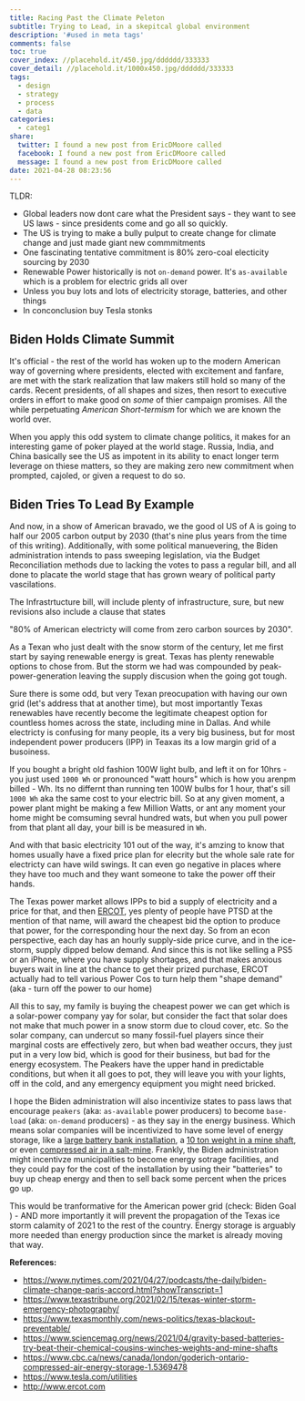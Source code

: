 ```yaml
---
title: Racing Past the Climate Peleton
subtitle: Trying to Lead, in a skepitcal global environment
description: '#used in meta tags'
comments: false
toc: true
cover_index: //placehold.it/450.jpg/dddddd/333333
cover_detail: //placehold.it/1000x450.jpg/dddddd/333333
tags:
  - design
  - strategy
  - process
  - data
categories:
  - categ1
share:
  twitter: I found a new post from EricDMoore called
  facebook: I found a new post from EricDMoore called
  message: I found a new post from EricDMoore called
date: 2021-04-28 08:23:56
---
```


TLDR:

- Global leaders now dont care what the President says - they want to see US laws - since presidents come and go all so quickly.
- The US is trying to make a bully pulput to create change for climate change and just made giant new commmitments 
- One fascinating tentative commitment is 80% zero-coal electicity sourcing by 2030
- Renewable Power historically is not `on-demand` power. It's `as-available` which is a problem for electric grids all over
- Unless you buy lots and lots of electricity storage,  batteries, and other things
- In conconclusion buy Tesla stonks

## Biden Holds Climate Summit

It's official - the rest of the world has woken up to the modern American way of governing where presidents, elected with excitement and fanfare, are met with the stark realization that law makers still hold so many of the cards. Recent presidents, of all shapes and sizes, then resort to executive orders in effort to make good on _some_ of thier campaign promises. All the while perpetuating _American Short-termism_ for which we are known the world over.

When you apply this odd system to climate change politics, it makes for an interesting game of poker played at the world stage. Russia, India, and China basically see the US as impotent in its ability to enact longer term leverage on thiese matters, so they are making zero new commitment when prompted, cajoled, or given a request to do so.

## Biden Tries To Lead By Example

And now, in a show of American bravado, we the good ol US of A is going to half our 2005 carbon output by 2030 (that's nine plus years from the time of this writing). Additionally, with some political manuevering, the Biden administration intends to pass sweeping legislation, via the Budget Reconciliation methods due to lacking the votes to pass a regular bill, and all done to placate the world stage that has grown weary of political party vascilations. 

The Infrastrtucture bill, will include plenty of infrastructure, sure, but new revisions also include a clause that states
<!-- more --> 
"80% of American electricty will come from zero carbon sources by 2030".

As a Texan who just dealt with the snow storm of the century, let me first start by saying renewable energy is great. Texas has plenty renewable options to chose from. But the storm we had was compounded by peak-power-generation leaving the supply discusion when the going got tough.

Sure there is some odd, but very Texan preocupation with having our own grid (let's address that at another time), but most importantly Texas renewables have recently become the legitimate cheapest option for countless homes across the state, including mine in Dallas. And while electricty is confusing for many people, its a very big business, but for most independent power producers (IPP) in Teaxas its a low margin grid of a busoiness.

If you bought a bright old fashion 100W light bulb, and left it on for 10hrs - you just used `1000 Wh` or pronounced "watt hours" which is how you arenpm  billed - Wh. Its no differnt than running ten 100W bulbs for 1 hour, that's sill `1000 Wh` aka the same cost to your electric bill. So at any given moment, a power plant might be making a few Million Watts, or ant any moment your home might be comsuming sevral hundred wats, but when you pull power from that plant all day, your bill is be measured in `Wh`.

And with that basic electricity 101 out of the way, it's amzing to know that homes usually have a fixed price plan for elecrity but the whole sale rate for electricty can have wild swings. It can even go negative in places where they have too much and they want someone to take the power off their hands. 

The Texas power market allows IPPs to bid a supply of electricity and a price for that, and then [ERCOT](//www.ercot.com), yes plenty of people have PTSD at the mention of that name, will award the cheapest bid the option to produce that power, for the corresponding hour the next day. So from an econ perspective, each day has an hourly  supply-side price curve, and in the ice-storm, supply dipped below demand. And since this is not like selling a PS5 or an iPhone, where you have supply shortages, and that makes anxious buyers wait in line at the chance to get their prized purchase, ERCOT actually had to tell various Power Cos to turn help them "shape demand" (aka - turn off the power to our home)

All this to say, my family is buying the cheapest power we can get which is a solar-power company yay for solar, but consider the fact that solar does not make that much power in a snow storm due to cloud cover, etc. So the solar company, can undercut so many fossil-fuel players since their marginal costs are effectively zero, but when bad weather occurs, they just put in a very low bid, which is good for their business, but bad for the energy ecosystem. The Peakers have the upper hand in predictable conditions, but when  it all goes to pot, they will leave you with your lights, off in the cold, and any emergency equipment you might need bricked.

I hope the Biden administration will also incentivize states to pass laws that encourage `peakers` (aka: `as-available` power producers) to become `base-load` (aka: `on-demand` producers) - as they say in the energy business. Which means solar companies will be incentivized to have some level of energy storage, like a [large battery bank installation](https://www.tesla.com/utilities), a [10 ton weight in a mine shaft](https://www.sciencemag.org/news/2021/04/gravity-based-batteries-try-beat-their-chemical-cousins-winches-weights-and-mine-shafts), or even [compressed air in a salt-mine](https://www.cbc.ca/news/canada/london/goderich-ontario-compressed-air-energy-storage-1.5369478). Frankly, the Biden administration might incentivze municipalities to become energy sotrage facilities, and they could pay for the cost of the installation by using their "batteries" to buy up cheap energy and then to sell back some percent when the prices go up.

This would be tranformative for the American power grid (check: Biden Goal ) - AND more importantly it will prevent the propagation of the Texas ice storm calamity of 2021 to the rest of the country. Energy storage is arguably more needed than energy production since the market is already moving that way.

**References:**
- https://www.nytimes.com/2021/04/27/podcasts/the-daily/biden-climate-change-paris-accord.html?showTranscript=1
- https://www.texastribune.org/2021/02/15/texas-winter-storm-emergency-photography/
- https://www.texasmonthly.com/news-politics/texas-blackout-preventable/
- https://www.sciencemag.org/news/2021/04/gravity-based-batteries-try-beat-their-chemical-cousins-winches-weights-and-mine-shafts
- https://www.cbc.ca/news/canada/london/goderich-ontario-compressed-air-energy-storage-1.5369478
- https://www.tesla.com/utilities
- http://www.ercot.com